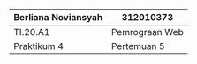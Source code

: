 |  Berliana Noviansyah  |     312010373    |
|-----------------------|------------------|
|       TI.20.A1        |  Pemrograan Web  |
|      Praktikum 4      |    Pertemuan 5   |